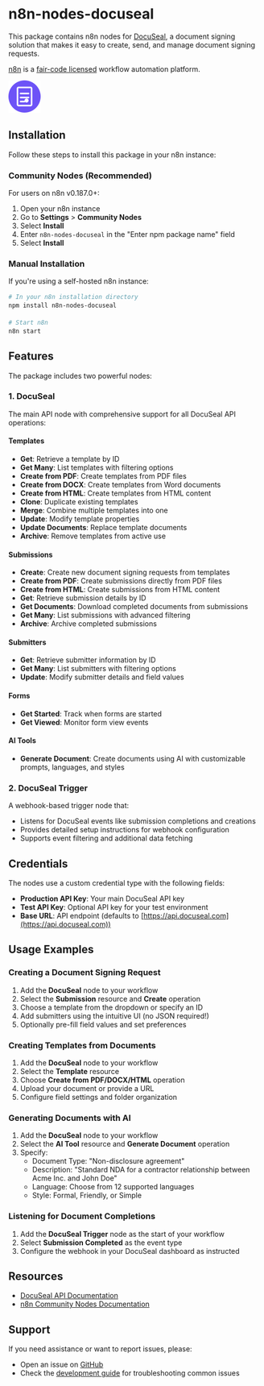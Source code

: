 # n8n-nodes-docuseal

This package contains n8n nodes for [DocuSeal](https://www.docuseal.com), a document signing solution that makes it easy to create, send, and manage document signing requests.

[n8n](https://n8n.io) is a [fair-code licensed](https://docs.n8n.io/reference/license/) workflow automation platform.

![DocuSeal Nodes for n8n](https://github.com/serkanhaslak/n8n-nodes-docuseal/blob/master/nodes/Docuseal/docuseal.svg)

## Installation

Follow these steps to install this package in your n8n instance:

### Community Nodes (Recommended)

For users on n8n v0.187.0+:

1. Open your n8n instance
2. Go to **Settings** > **Community Nodes**
3. Select **Install**
4. Enter `n8n-nodes-docuseal` in the "Enter npm package name" field
5. Select **Install**

### Manual Installation

If you're using a self-hosted n8n instance:

```bash
# In your n8n installation directory
npm install n8n-nodes-docuseal

# Start n8n
n8n start
```

## Features

The package includes two powerful nodes:

### 1. DocuSeal

The main API node with comprehensive support for all DocuSeal API operations:

#### Templates

- **Get**: Retrieve a template by ID
- **Get Many**: List templates with filtering options
- **Create from PDF**: Create templates from PDF files
- **Create from DOCX**: Create templates from Word documents
- **Create from HTML**: Create templates from HTML content
- **Clone**: Duplicate existing templates
- **Merge**: Combine multiple templates into one
- **Update**: Modify template properties
- **Update Documents**: Replace template documents
- **Archive**: Remove templates from active use

#### Submissions

- **Create**: Create new document signing requests from templates
- **Create from PDF**: Create submissions directly from PDF files
- **Create from HTML**: Create submissions from HTML content
- **Get**: Retrieve submission details by ID
- **Get Documents**: Download completed documents from submissions
- **Get Many**: List submissions with advanced filtering
- **Archive**: Archive completed submissions

#### Submitters

- **Get**: Retrieve submitter information by ID
- **Get Many**: List submitters with filtering options
- **Update**: Modify submitter details and field values

#### Forms

- **Get Started**: Track when forms are started
- **Get Viewed**: Monitor form view events

#### AI Tools

- **Generate Document**: Create documents using AI with customizable prompts, languages, and styles

### 2. DocuSeal Trigger

A webhook-based trigger node that:

- Listens for DocuSeal events like submission completions and creations
- Provides detailed setup instructions for webhook configuration
- Supports event filtering and additional data fetching

## Credentials

The nodes use a custom credential type with the following fields:

- **Production API Key**: Your main DocuSeal API key
- **Test API Key**: Optional API key for your test environment
- **Base URL**: API endpoint (defaults to [https://api.docuseal.com](https://api.docuseal.com))

## Usage Examples

### Creating a Document Signing Request

1. Add the **DocuSeal** node to your workflow
2. Select the **Submission** resource and **Create** operation
3. Choose a template from the dropdown or specify an ID
4. Add submitters using the intuitive UI (no JSON required!)
5. Optionally pre-fill field values and set preferences

### Creating Templates from Documents

1. Add the **DocuSeal** node to your workflow
2. Select the **Template** resource
3. Choose **Create from PDF/DOCX/HTML** operation
4. Upload your document or provide a URL
5. Configure field settings and folder organization

### Generating Documents with AI

1. Add the **DocuSeal** node to your workflow
2. Select the **AI Tool** resource and **Generate Document** operation
3. Specify:
   - Document Type: "Non-disclosure agreement"
   - Description: "Standard NDA for a contractor relationship between Acme Inc. and John Doe"
   - Language: Choose from 12 supported languages
   - Style: Formal, Friendly, or Simple

### Listening for Document Completions

1. Add the **DocuSeal Trigger** node as the start of your workflow
2. Select **Submission Completed** as the event type
3. Configure the webhook in your DocuSeal dashboard as instructed

## Resources

- [DocuSeal API Documentation](https://www.docuseal.com/docs/api)
- [n8n Community Nodes Documentation](https://docs.n8n.io/integrations/community-nodes/)

## Support

If you need assistance or want to report issues, please:

- Open an issue on [GitHub](https://github.com/serkanhaslak/n8n-nodes-docuseal/issues)
- Check the [development guide](./docs/DEVELOPMENT.md) for troubleshooting common issues
